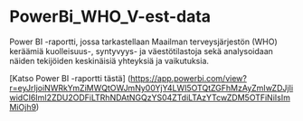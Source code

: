 # PowerBi_WHO_V-est-data
Power BI -raportti, jossa tarkastellaan Maailman terveysjärjestön (WHO) keräämiä kuolleisuus-, syntyvyys- ja väestötilastoja sekä analysoidaan näiden tekijöiden keskinäisiä yhteyksiä ja vaikutuksia.

[Katso Power BI -raportti tästä] (https://app.powerbi.com/view?r=eyJrIjoiNWRkYmZiMWQtOWJmNy00YjY4LWI5OTQtZGFhMzAyZmIwZDJjIiwidCI6ImI2ZDU2ODFiLTRhNDAtNGQzYS04ZTdiLTAzYTcwZDM5OTFiNiIsImMiOjh9)
